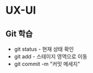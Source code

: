 # UX-UI 
## Git 학습 
 * git status - 현재 상태 확인 
 * git add - 스테이지 영역으로 이동 
 * git commit -m "커밋 메세지"
 